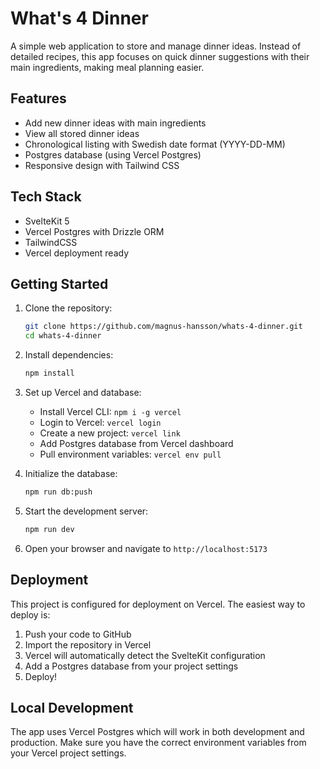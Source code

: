# What's 4 Dinner

A simple web application to store and manage dinner ideas. Instead of detailed recipes, this app focuses on quick dinner suggestions with their main ingredients, making meal planning easier.

## Features

- Add new dinner ideas with main ingredients
- View all stored dinner ideas
- Chronological listing with Swedish date format (YYYY-DD-MM)
- Postgres database (using Vercel Postgres)
- Responsive design with Tailwind CSS

## Tech Stack

- SvelteKit 5
- Vercel Postgres with Drizzle ORM
- TailwindCSS
- Vercel deployment ready

## Getting Started

1. Clone the repository:
   ```bash
   git clone https://github.com/magnus-hansson/whats-4-dinner.git
   cd whats-4-dinner
   ```

2. Install dependencies:
   ```bash
   npm install
   ```

3. Set up Vercel and database:
   - Install Vercel CLI: `npm i -g vercel`
   - Login to Vercel: `vercel login`
   - Create a new project: `vercel link`
   - Add Postgres database from Vercel dashboard
   - Pull environment variables: `vercel env pull`

4. Initialize the database:
   ```bash
   npm run db:push
   ```

5. Start the development server:
   ```bash
   npm run dev
   ```

6. Open your browser and navigate to `http://localhost:5173`

## Deployment

This project is configured for deployment on Vercel. The easiest way to deploy is:

1. Push your code to GitHub
2. Import the repository in Vercel
3. Vercel will automatically detect the SvelteKit configuration
4. Add a Postgres database from your project settings
5. Deploy!

## Local Development

The app uses Vercel Postgres which will work in both development and production. Make sure you have the correct environment variables from your Vercel project settings.
